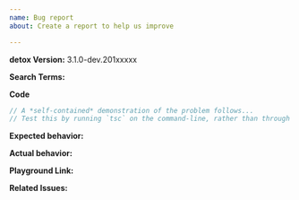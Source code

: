 ```yaml
---
name: Bug report
about: Create a report to help us improve

---
```


<!-- 🚨 STOP 🚨 𝗦𝗧𝗢𝗣 🚨 𝑺𝑻𝑶𝑷 🚨


Half of all issues filed here are duplicates, answered in the FAQ, or not appropriate for the bug tracker.
Even if you think you've found a *bug*, please read the FAQ first, especially the Common "Bugs" That Aren't Bugs section!

Please help us by doing the following steps before logging an issue:
  * Search: https://github.com/wix/detox/search?type=Issues
  * Read the FAQ: https://github.com/wix/detox/wiki/FAQ

Please fill in the *entire* template below.
-->

<!-- Please try to reproduce the issue with `detox@next`. It may have already been fixed. -->
**detox Version:**  3.1.0-dev.201xxxxx

<!-- Search terms you tried before logging this (so others can find this issue more easily) -->
**Search Terms:**

**Code**

```ts
// A *self-contained* demonstration of the problem follows...
// Test this by running `tsc` on the command-line, rather than through another build tool such as Gulp, Webpack, etc.
```

**Expected behavior:**

**Actual behavior:**

**Playground Link:** <!-- A link to a detox Playground "Share" link which demonstrates this behavior -->

**Related Issues:** <!-- Did you find other bugs that looked similar? -->

